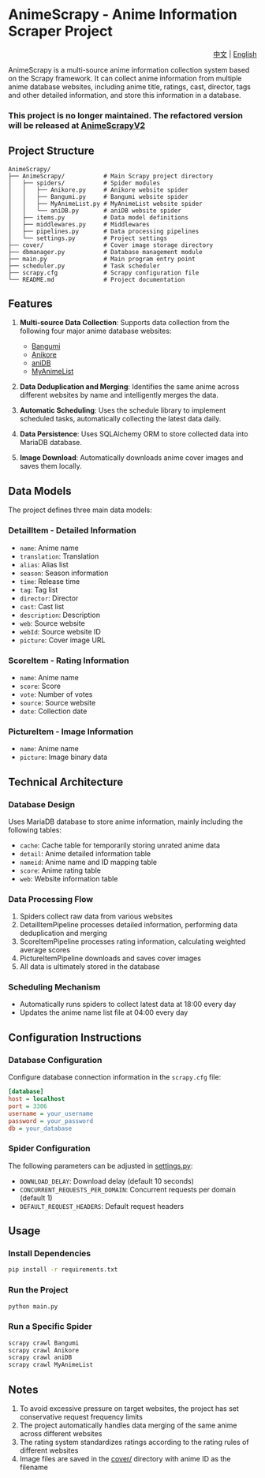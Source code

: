 # AnimeScrapy - Anime Information Scraper Project

<div align="right">
  <a href="./README.md">中文</a> | <a href="./README_en.md">English</a>
</div>

AnimeScrapy is a multi-source anime information collection system based on the Scrapy framework. It can collect anime information from multiple anime database websites, including anime title, ratings, cast, director, tags and other detailed information, and store this information in a database.
### This project is no longer maintained. The refactored version will be released at [AnimeScrapyV2](https://github.com/SZH0728/AnimeScrapyV2)

## Project Structure

```
AnimeScrapy/
├── AnimeScrapy/           # Main Scrapy project directory
│   ├── spiders/           # Spider modules
│   │   ├── Anikore.py     # Anikore website spider
│   │   ├── Bangumi.py     # Bangumi website spider
│   │   ├── MyAnimeList.py # MyAnimeList website spider
│   │   └── aniDB.py       # aniDB website spider
│   ├── items.py           # Data model definitions
│   ├── middlewares.py     # Middlewares
│   ├── pipelines.py       # Data processing pipelines
│   └── settings.py        # Project settings
├── cover/                 # Cover image storage directory
├── dbmanager.py           # Database management module
├── main.py                # Main program entry point
├── scheduler.py           # Task scheduler
├── scrapy.cfg             # Scrapy configuration file
└── README.md              # Project documentation
```

## Features

1. **Multi-source Data Collection**: Supports data collection from the following four major anime database websites:
   - [Bangumi](https://bangumi.tv/)
   - [Anikore](https://www.anikore.jp/)
   - [aniDB](https://anidb.net/)
   - [MyAnimeList](https://myanimelist.net/)

2. **Data Deduplication and Merging**: Identifies the same anime across different websites by name and intelligently merges the data.

3. **Automatic Scheduling**: Uses the schedule library to implement scheduled tasks, automatically collecting the latest data daily.

4. **Data Persistence**: Uses SQLAlchemy ORM to store collected data into MariaDB database.

5. **Image Download**: Automatically downloads anime cover images and saves them locally.

## Data Models

The project defines three main data models:

### DetailItem - Detailed Information
- `name`: Anime name
- `translation`: Translation
- `alias`: Alias list
- `season`: Season information
- `time`: Release time
- `tag`: Tag list
- `director`: Director
- `cast`: Cast list
- `description`: Description
- `web`: Source website
- `webId`: Source website ID
- `picture`: Cover image URL

### ScoreItem - Rating Information
- `name`: Anime name
- `score`: Score
- `vote`: Number of votes
- `source`: Source website
- `date`: Collection date

### PictureItem - Image Information
- `name`: Anime name
- `picture`: Image binary data

## Technical Architecture

### Database Design
Uses MariaDB database to store anime information, mainly including the following tables:
- `cache`: Cache table for temporarily storing unrated anime data
- `detail`: Anime detailed information table
- `nameid`: Anime name and ID mapping table
- `score`: Anime rating table
- `web`: Website information table

### Data Processing Flow
1. Spiders collect raw data from various websites
2. DetailItemPipeline processes detailed information, performing data deduplication and merging
3. ScoreItemPipeline processes rating information, calculating weighted average scores
4. PictureItemPipeline downloads and saves cover images
5. All data is ultimately stored in the database

### Scheduling Mechanism
- Automatically runs spiders to collect latest data at 18:00 every day
- Updates the anime name list file at 04:00 every day

## Configuration Instructions

### Database Configuration
Configure database connection information in the `scrapy.cfg` file:

```ini
[database]
host = localhost
port = 3306
username = your_username
password = your_password
db = your_database
```

### Spider Configuration
The following parameters can be adjusted in [settings.py](file:///D:/poject/AnimeScrapy/AnimeScrapy/settings.py#L1-L101):
- `DOWNLOAD_DELAY`: Download delay (default 10 seconds)
- `CONCURRENT_REQUESTS_PER_DOMAIN`: Concurrent requests per domain (default 1)
- `DEFAULT_REQUEST_HEADERS`: Default request headers

## Usage

### Install Dependencies
```bash
pip install -r requirements.txt
```

### Run the Project
```bash
python main.py
```

### Run a Specific Spider
```bash
scrapy crawl Bangumi
scrapy crawl Anikore
scrapy crawl aniDB
scrapy crawl MyAnimeList
```

## Notes

1. To avoid excessive pressure on target websites, the project has set conservative request frequency limits
2. The project automatically handles data merging of the same anime across different websites
3. The rating system standardizes ratings according to the rating rules of different websites
4. Image files are saved in the [cover/](file:///D:/poject/AnimeScrapy/cover/) directory with anime ID as the filename